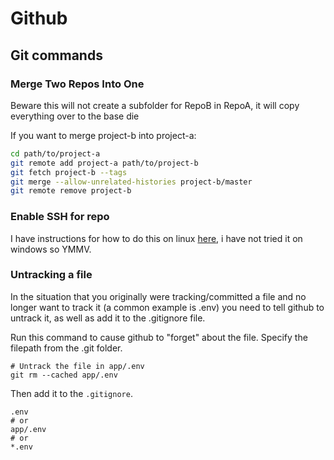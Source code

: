 # Github

## Git commands

### Merge Two Repos Into One

Beware this will not create a subfolder for RepoB in RepoA, it will copy everything over to the base die

If you want to merge project-b into project-a:

```bash
cd path/to/project-a
git remote add project-a path/to/project-b
git fetch project-b --tags
git merge --allow-unrelated-histories project-b/master
git remote remove project-b
```

### Enable SSH for repo

I have instructions for how to do this on linux [here](https://rolandw.dev/Notes/Linux/GitonLinux/), i have not tried it on windows so YMMV.

### Untracking a file

In the situation that you originally were tracking/committed a file and no longer want to track it (a common example is .env) you need to tell github to untrack it, as well as add it to the .gitignore file.

Run this command to cause github to "forget" about the file. Specify the filepath from the .git folder.

```none
# Untrack the file in app/.env
git rm --cached app/.env
```

Then add it to the `.gitignore`.

```none
.env
# or
app/.env
# or
*.env
```
